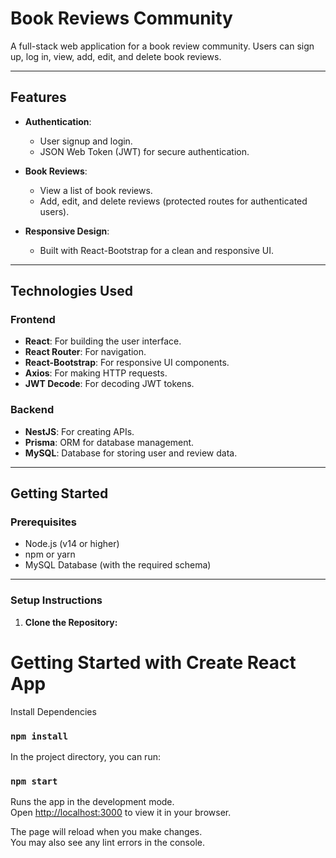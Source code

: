# Book Reviews Community

A full-stack web application for a book review community. Users can sign up, log in, view, add, edit, and delete book reviews.

---

## Features

- **Authentication**: 
  - User signup and login.
  - JSON Web Token (JWT) for secure authentication.
  
- **Book Reviews**: 
  - View a list of book reviews.
  - Add, edit, and delete reviews (protected routes for authenticated users).

- **Responsive Design**: 
  - Built with React-Bootstrap for a clean and responsive UI.

---

## Technologies Used

### Frontend
- **React**: For building the user interface.
- **React Router**: For navigation.
- **React-Bootstrap**: For responsive UI components.
- **Axios**: For making HTTP requests.
- **JWT Decode**: For decoding JWT tokens.
  
### Backend
- **NestJS**: For creating APIs.
- **Prisma**: ORM for database management.
- **MySQL**: Database for storing user and review data.

---

## Getting Started

### Prerequisites
- Node.js (v14 or higher)
- npm or yarn
- MySQL Database (with the required schema)

---

### Setup Instructions

1. **Clone the Repository:**

# Getting Started with Create React App

Install Dependencies

### `npm install`

In the project directory, you can run:

### `npm start`

Runs the app in the development mode.\
Open [http://localhost:3000](http://localhost:3000) to view it in your browser.

The page will reload when you make changes.\
You may also see any lint errors in the console.

